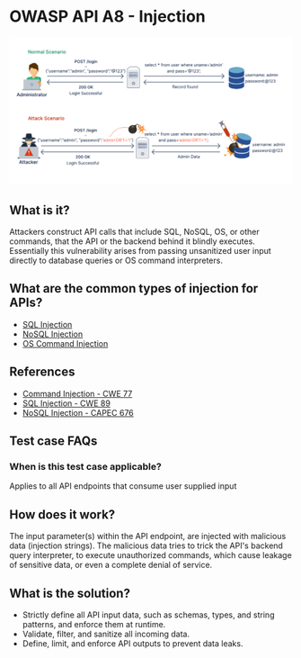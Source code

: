 # OWASP API A8 - Injection
![A8](../../assets/API-8-Injection.svg)

## What is it?
Attackers construct API calls that include SQL, NoSQL, OS, or other commands, that the API or the backend behind it blindly executes. Essentially this vulnerability arises from passing unsanitized user input directly to database queries or OS command interpreters.

## What are the common types of injection for APIs?
- [SQL Injection][SQLi]
- [NoSQL Injection][NoSQLi]
- [OS Command Injection][CMDi]

## References
- [Command Injection - CWE 77](https://cwe.mitre.org/data/definitions/77.html)
- [SQL Injection - CWE 89](https://cwe.mitre.org/data/definitions/89.html)
- [NoSQL Injection - CAPEC 676](https://capec.mitre.org/data/definitions/676.html)


## Test case FAQs

### When is this test case applicable?
Applies to all API endpoints that consume user supplied input

## How does it work?
The input parameter(s) within the API endpoint, are injected with malicious data (injection strings). The malicious data tries to trick the API's backend query interpreter, to execute unauthorized commands, which cause leakage of sensitive data, or even a complete denial of service.

## What is the solution?
- Strictly define all API input data, such as schemas, types, and string patterns, and enforce them at runtime.
- Validate, filter, and sanitize all incoming data.
- Define, limit, and enforce API outputs to prevent data leaks.


[SQLi]: https://docs.microsoft.com/en-us/sql/relational-databases/security/sql-injection?view=sql-server-ver15
[NoSQLi]: https://nullsweep.com/a-nosql-injection-primer-with-mongo/
[CMDi]: https://owasp.org/www-community/attacks/Command_Injection
